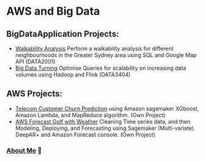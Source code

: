 # AWS and Big Data


## BigDataApplication Projects:

- [Walkability Analysis](https://github.com/YiranJing/BigData-project/tree/master/WalkabilityAnalysis) Perform a walkability analysis for different neighbourhoods in the Greater Sydney area using SQL and Google Map API (DATA2001)
- [Big Data Turning](https://github.com/YiranJing/BigDataApplication/blob/master/BigDataTuningFlink/Final-DATA3404-Report.pdf) Optimise Queries for scalability on increasing data volumes using Hadoop and Flink (DATA3404)



## AWS Projects:
- [Telecom Customer Churn Prediction](https://github.com/YiranJing/BigDataAnalysis/blob/master/AWS_SageMaker_CustomerChurn/README.md) using Amazon sagemaker XGboost, Amazon Lambda, and MapReduce algorithm. (Own Project)
- [AWS Forecast Golf with Weather](https://github.com/YiranJing/BigDataAnalysis/tree/master/AWS_Forecast_GolfwithWeather) Cleaning Time series data, and then Modeling, Deploying, and Forecasting using Sagemaker (Multi-variate) DeepAR+ and Amazon Forecast console. (Own Project)

### [About Me](https://github.com/YiranJing/AboutMe/blob/master/README.md) 🌱
